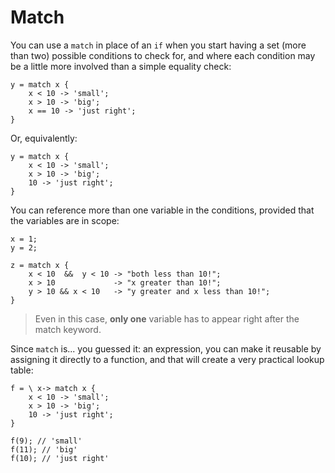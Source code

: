 # Match

You can use a `match` in place of an `if` when you start having a set (more than two) possible conditions to check for, and where each condition may be a little more involved than a simple equality check:


```
y = match x { 
	x < 10 -> 'small'; 
	x > 10 -> 'big'; 
	x == 10 -> 'just right';
}
```

Or, equivalently:

```
y = match x { 
	x < 10 -> 'small'; 
	x > 10 -> 'big'; 
	10 -> 'just right';
}
```

You can reference more than one variable in the conditions, provided that the variables are in scope:

```
x = 1;
y = 2;

z = match x { 
	x < 10  &&  y < 10 -> "both less than 10!"; 
	x > 10 			   -> "x greater than 10!"; 
	y > 10 && x < 10   -> "y greater and x less than 10!";
}
```

> Even in this case, **only one** variable has to appear right after the match keyword.


Since `match` is... you guessed it: an expression, you can make it reusable by assigning it directly to a function, and that will create a very practical lookup table:

```
f = \ x-> match x { 
	x < 10 -> 'small'; 
	x > 10 -> 'big'; 
	10 -> 'just right';
}

f(9); // 'small'
f(11); // 'big'
f(10); // 'just right'
```


